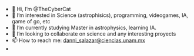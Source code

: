 - 👋 Hi, I’m @TheCyberCat
- 👀 I’m interested in Science (astrophisics), programming, videogames, IA, game of go, etc 
- 🌱 I’m currently studying Master in astrophysics, learning IA. 
- 💞️ I’m looking to collaborate on science and any interesting proyects
- 📫 How to reach me: danni_salazar@ciencias.unam.mx
-

<!---
TheCyberCat/TheCyberCat is a ✨ special ✨ repository because its `README.md` (this file) appears on your GitHub profile.
You can click the Preview link to take a look at your changes.
--->
